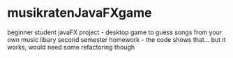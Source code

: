 # musikratenJavaFXgame
beginner student javaFX project - desktop game to guess songs from your own music libary
second semester homework - the code shows that... but it works, would need some refactoring though
